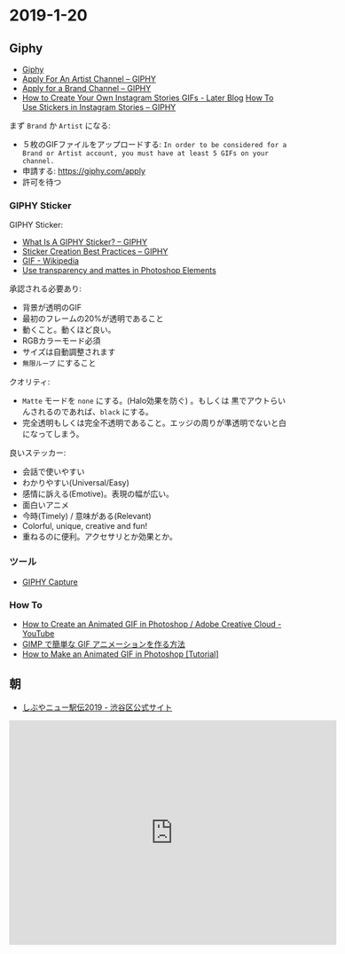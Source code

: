 # 2019-1-20

## Giphy

- [Giphy](https://giphy.com/)
- [Apply For An Artist Channel – GIPHY](https://support.giphy.com/hc/en-us/articles/360020026512-Apply-For-An-Artist-Channel)
- [Apply for a Brand Channel – GIPHY](https://support.giphy.com/hc/en-us/articles/360019977992-Apply-for-a-Brand-Channel)
- [How to Create Your Own Instagram Stories GIFs - Later Blog](https://later.com/blog/create-instagram-stories-gifs/)
[How To Use Stickers in Instagram Stories – GIPHY](https://support.giphy.com/hc/en-us/articles/360020330271-How-To-Use-Stickers-in-Instagram-Stories-)

まず `Brand` か `Artist` になる:

- ５枚のGIFファイルをアップロードする: `In order to be considered for a Brand or Artist account, you must have at least 5 GIFs on your channel.`
- 申請する: https://giphy.com/apply 
- 許可を待つ

### GIPHY Sticker

GIPHY Sticker:

- [What Is A GIPHY Sticker? – GIPHY](https://support.giphy.com/hc/en-us/articles/360019683332-What-Is-A-GIPHY-Sticker-)
- [Sticker Creation Best Practices – GIPHY](https://support.giphy.com/hc/en-us/articles/360019683472-Sticker-Creation-Best-Practices-)
- [GIF - Wikipedia](https://en.wikipedia.org/wiki/GIF)
- [Use transparency and mattes in Photoshop Elements](https://helpx.adobe.com/photoshop-elements/using/using-transparency-mattes.html)

承認される必要あり:

- 背景が透明のGIF
- 最初のフレームの20%が透明であること
- 動くこと。動くほど良い。
- RGBカラーモード必須
- サイズは自動調整されます
- `無限ループ` にすること

クオリティ:

- `Matte` モードを `none` にする。(Halo効果を防ぐ) 。もしくは 黒でアウトらいんされるのであれば、`black` にする。
- 完全透明もしくは完全不透明であること。エッジの周りが準透明でないと白になってしまう。

良いステッカー:

- 会話で使いやすい
- わかりやすい(Universal/Easy)
- 感情に訴える(Emotive)。表現の幅が広い。
- 面白いアニメ
- 今時(Timely) / 意味がある(Relevant)
- Colorful, unique, creative and fun!
- 重ねるのに便利。アクセサリとか効果とか。

### ツール

- [GIPHY Capture](https://giphy.com/apps/giphycapture)

### How To

- [How to Create an Animated GIF in Photoshop / Adobe Creative Cloud - YouTube](https://www.youtube.com/watch?v=omdfcGYEqPY)
- [GIMP で簡単な GIF アニメーションを作る方法](https://synclogue-navi.com/gimp-animation)
- [How to Make an Animated GIF in Photoshop [Tutorial]](https://blog.hubspot.com/marketing/how-to-create-animated-gif-quick-tip-ht)

## 朝

- [しぶやニュー駅伝2019 - 渋谷区公式サイト](https://www.city.shibuya.tokyo.jp/kodomo/gakushu/bunka/18ekiden_00001.html)

<iframe height='405' width='590' frameborder='0' allowtransparency='true' scrolling='no' src='https://www.strava. com/activities/2090301488/embed/e95e7d3a761d3d658c924216159c59e62a5d21d2'></iframe>
